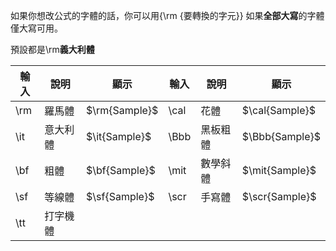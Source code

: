如果你想改公式的字體的話，你可以用{\\rm {要轉換的字元}}
如果**全部大寫**的字體僅大寫可用。

預設都是\\rm**義大利體**

| 輸入  | 說明   | 顯示            | 輸入   | 說明   | 顯示             |
| --- | ---- | ------------- | ---- | ---- | -------------- |
| \rm | 羅馬體  | $\rm{Sample}$ | \cal | 花體   | $\cal{Sample}$ |
| \it | 意大利體 | $\it{Sample}$ | \Bbb | 黑板粗體 | $\Bbb{Sample}$ |
| \bf | 粗體   | $\bf{Sample}$ | \mit | 數學斜體 | $\mit{Sample}$ |
| \sf | 等線體  | $\sf{Sample}$ | \scr | 手寫體  | $\scr{Sample}$ |
| \tt | 打字機體 |               |      |      |                |
